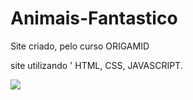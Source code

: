 # Animais-Fantastico

Site criado, pelo curso ORIGAMID

site utilizando ' HTML, CSS, JAVASCRIPT.

<img src="https://prnt.sc/jCFXE7JO4oJ2" target="_blank"></a>
